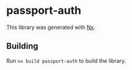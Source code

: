 # passport-auth

This library was generated with [Nx](https://nx.dev).

## Building

Run `nx build passport-auth` to build the library.
